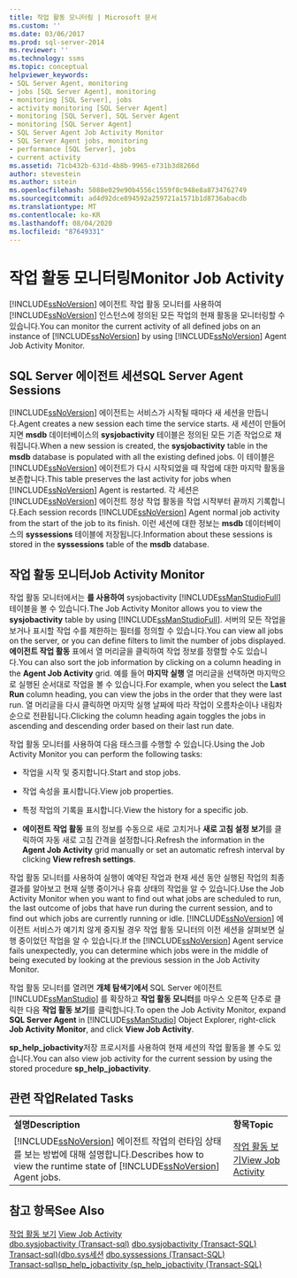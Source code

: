 ```yaml
---
title: 작업 활동 모니터링 | Microsoft 문서
ms.custom: ''
ms.date: 03/06/2017
ms.prod: sql-server-2014
ms.reviewer: ''
ms.technology: ssms
ms.topic: conceptual
helpviewer_keywords:
- SQL Server Agent, monitoring
- jobs [SQL Server Agent], monitoring
- monitoring [SQL Server], jobs
- activity monitoring [SQL Server Agent]
- monitoring [SQL Server], SQL Server Agent
- monitoring [SQL Server Agent]
- SQL Server Agent Job Activity Monitor
- SQL Server Agent jobs, monitoring
- performance [SQL Server], jobs
- current activity
ms.assetid: 71cb432b-631d-4b8b-9965-e731b3d8266d
author: stevestein
ms.author: sstein
ms.openlocfilehash: 5088e029e90b4556c1559f8c948e8a8734762749
ms.sourcegitcommit: ad4d92dce894592a259721a1571b1d8736abacdb
ms.translationtype: MT
ms.contentlocale: ko-KR
ms.lasthandoff: 08/04/2020
ms.locfileid: "87649331"
---
```

# <a name="monitor-job-activity"></a><span data-ttu-id="46edc-102">작업 활동 모니터링</span><span class="sxs-lookup"><span data-stu-id="46edc-102">Monitor Job Activity</span></span>
  <span data-ttu-id="46edc-103">[!INCLUDE[ssNoVersion](../../includes/ssnoversion-md.md)] 에이전트 작업 활동 모니터를 사용하여 [!INCLUDE[ssNoVersion](../../includes/ssnoversion-md.md)] 인스턴스에 정의된 모든 작업의 현재 활동을 모니터링할 수 있습니다.</span><span class="sxs-lookup"><span data-stu-id="46edc-103">You can monitor the current activity of all defined jobs on an instance of [!INCLUDE[ssNoVersion](../../includes/ssnoversion-md.md)] by using [!INCLUDE[ssNoVersion](../../includes/ssnoversion-md.md)] Agent Job Activity Monitor.</span></span>  
  
## <a name="sql-server-agent-sessions"></a><span data-ttu-id="46edc-104">SQL Server 에이전트 세션</span><span class="sxs-lookup"><span data-stu-id="46edc-104">SQL Server Agent Sessions</span></span>  
 [!INCLUDE[ssNoVersion](../../includes/ssnoversion-md.md)] <span data-ttu-id="46edc-105">에이전트는 서비스가 시작될 때마다 새 세션을 만듭니다.</span><span class="sxs-lookup"><span data-stu-id="46edc-105">Agent creates a new session each time the service starts.</span></span> <span data-ttu-id="46edc-106">새 세션이 만들어지면 **msdb** 데이터베이스의 **sysjobactivity** 테이블은 정의된 모든 기존 작업으로 채워집니다.</span><span class="sxs-lookup"><span data-stu-id="46edc-106">When a new session is created, the **sysjobactivity** table in the **msdb** database is populated with all the existing defined jobs.</span></span> <span data-ttu-id="46edc-107">이 테이블은 [!INCLUDE[ssNoVersion](../../includes/ssnoversion-md.md)] 에이전트가 다시 시작되었을 때 작업에 대한 마지막 활동을 보존합니다.</span><span class="sxs-lookup"><span data-stu-id="46edc-107">This table preserves the last activity for jobs when [!INCLUDE[ssNoVersion](../../includes/ssnoversion-md.md)] Agent is restarted.</span></span> <span data-ttu-id="46edc-108">각 세션은 [!INCLUDE[ssNoVersion](../../includes/ssnoversion-md.md)] 에이전트 정상 작업 활동을 작업 시작부터 끝까지 기록합니다.</span><span class="sxs-lookup"><span data-stu-id="46edc-108">Each session records [!INCLUDE[ssNoVersion](../../includes/ssnoversion-md.md)] Agent normal job activity from the start of the job to its finish.</span></span> <span data-ttu-id="46edc-109">이런 세션에 대한 정보는 **msdb** 데이터베이스의 **syssessions** 테이블에 저장됩니다.</span><span class="sxs-lookup"><span data-stu-id="46edc-109">Information about these sessions is stored in the **syssessions** table of the **msdb** database.</span></span>  
  
## <a name="job-activity-monitor"></a><span data-ttu-id="46edc-110">작업 활동 모니터</span><span class="sxs-lookup"><span data-stu-id="46edc-110">Job Activity Monitor</span></span>  
 <span data-ttu-id="46edc-111">작업 활동 모니터에서는 **를 사용하여** sysjobactivity [!INCLUDE[ssManStudioFull](../../includes/ssmanstudiofull-md.md)]테이블을 볼 수 있습니다.</span><span class="sxs-lookup"><span data-stu-id="46edc-111">The Job Activity Monitor allows you to view the **sysjobactivity** table by using [!INCLUDE[ssManStudioFull](../../includes/ssmanstudiofull-md.md)].</span></span> <span data-ttu-id="46edc-112">서버의 모든 작업을 보거나 표시할 작업 수를 제한하는 필터를 정의할 수 있습니다.</span><span class="sxs-lookup"><span data-stu-id="46edc-112">You can view all jobs on the server, or you can define filters to limit the number of jobs displayed.</span></span> <span data-ttu-id="46edc-113">**에이전트 작업 활동** 표에서 열 머리글을 클릭하여 작업 정보를 정렬할 수도 있습니다.</span><span class="sxs-lookup"><span data-stu-id="46edc-113">You can also sort the job information by clicking on a column heading in the **Agent Job Activity** grid.</span></span> <span data-ttu-id="46edc-114">예를 들어 **마지막 실행** 열 머리글을 선택하면 마지막으로 실행된 순서대로 작업을 볼 수 있습니다.</span><span class="sxs-lookup"><span data-stu-id="46edc-114">For example, when you select the **Last Run** column heading, you can view the jobs in the order that they were last run.</span></span> <span data-ttu-id="46edc-115">열 머리글을 다시 클릭하면 마지막 실행 날짜에 따라 작업이 오름차순이나 내림차순으로 전환됩니다.</span><span class="sxs-lookup"><span data-stu-id="46edc-115">Clicking the column heading again toggles the jobs in ascending and descending order based on their last run date.</span></span>  
  
 <span data-ttu-id="46edc-116">작업 활동 모니터를 사용하여 다음 태스크를 수행할 수 있습니다.</span><span class="sxs-lookup"><span data-stu-id="46edc-116">Using the Job Activity Monitor you can perform the following tasks:</span></span>  
  
-   <span data-ttu-id="46edc-117">작업을 시작 및 중지합니다.</span><span class="sxs-lookup"><span data-stu-id="46edc-117">Start and stop jobs.</span></span>  
  
-   <span data-ttu-id="46edc-118">작업 속성을 표시합니다.</span><span class="sxs-lookup"><span data-stu-id="46edc-118">View job properties.</span></span>  
  
-   <span data-ttu-id="46edc-119">특정 작업의 기록을 표시합니다.</span><span class="sxs-lookup"><span data-stu-id="46edc-119">View the history for a specific job.</span></span>  
  
-   <span data-ttu-id="46edc-120">**에이전트 작업 활동** 표의 정보를 수동으로 새로 고치거나 **새로 고침 설정 보기**를 클릭하여 자동 새로 고침 간격을 설정합니다.</span><span class="sxs-lookup"><span data-stu-id="46edc-120">Refresh the information in the **Agent Job Activity** grid manually or set an automatic refresh interval by clicking **View refresh settings**.</span></span>  
  
 <span data-ttu-id="46edc-121">작업 활동 모니터를 사용하여 실행이 예약된 작업과 현재 세션 동안 실행된 작업의 최종 결과를 알아보고 현재 실행 중이거나 유휴 상태의 작업을 알 수 있습니다.</span><span class="sxs-lookup"><span data-stu-id="46edc-121">Use the Job Activity Monitor when you want to find out what jobs are scheduled to run, the last outcome of jobs that have run during the current session, and to find out which jobs are currently running or idle.</span></span> <span data-ttu-id="46edc-122">[!INCLUDE[ssNoVersion](../../includes/ssnoversion-md.md)] 에이전트 서비스가 예기치 않게 중지될 경우 작업 활동 모니터의 이전 세션을 살펴보면 실행 중이었던 작업을 알 수 있습니다.</span><span class="sxs-lookup"><span data-stu-id="46edc-122">If the [!INCLUDE[ssNoVersion](../../includes/ssnoversion-md.md)] Agent service fails unexpectedly, you can determine which jobs were in the middle of being executed by looking at the previous session in the Job Activity Monitor.</span></span>  
  
 <span data-ttu-id="46edc-123">작업 활동 모니터를 열려면 **개체 탐색기에서** SQL Server 에이전트 [!INCLUDE[ssManStudio](../../includes/ssmanstudio-md.md)] 를 확장하고 **작업 활동 모니터**를 마우스 오른쪽 단추로 클릭한 다음 **작업 활동 보기**를 클릭합니다.</span><span class="sxs-lookup"><span data-stu-id="46edc-123">To open the Job Activity Monitor, expand **SQL Server Agent** in [!INCLUDE[ssManStudio](../../includes/ssmanstudio-md.md)] Object Explorer, right-click **Job Activity Monitor**, and click **View Job Activity**.</span></span>  
  
 <span data-ttu-id="46edc-124">**sp_help_jobactivity**저장 프로시저를 사용하여 현재 세션의 작업 활동을 볼 수도 있습니다.</span><span class="sxs-lookup"><span data-stu-id="46edc-124">You can also view job activity for the current session by using the stored procedure **sp_help_jobactivity**.</span></span>  
  
## <a name="related-tasks"></a><span data-ttu-id="46edc-125">관련 작업</span><span class="sxs-lookup"><span data-stu-id="46edc-125">Related Tasks</span></span>  
  
|||  
|-|-|  
|<span data-ttu-id="46edc-126">**설명**</span><span class="sxs-lookup"><span data-stu-id="46edc-126">**Description**</span></span>|<span data-ttu-id="46edc-127">**항목**</span><span class="sxs-lookup"><span data-stu-id="46edc-127">**Topic**</span></span>|  
|<span data-ttu-id="46edc-128">[!INCLUDE[ssNoVersion](../../includes/ssnoversion-md.md)] 에이전트 작업의 런타임 상태를 보는 방법에 대해 설명합니다.</span><span class="sxs-lookup"><span data-stu-id="46edc-128">Describes how to view the runtime state of [!INCLUDE[ssNoVersion](../../includes/ssnoversion-md.md)] Agent jobs.</span></span>|[<span data-ttu-id="46edc-129">작업 활동 보기</span><span class="sxs-lookup"><span data-stu-id="46edc-129">View Job Activity</span></span>](view-job-activity.md)|  
  
## <a name="see-also"></a><span data-ttu-id="46edc-130">참고 항목</span><span class="sxs-lookup"><span data-stu-id="46edc-130">See Also</span></span>  
 <span data-ttu-id="46edc-131">[작업 활동 보기](view-job-activity.md) </span><span class="sxs-lookup"><span data-stu-id="46edc-131">[View Job Activity](view-job-activity.md) </span></span>  
 <span data-ttu-id="46edc-132">[dbo.sysjobactivity &#40;Transact-sql&#41;](/sql/relational-databases/system-tables/dbo-sysjobactivity-transact-sql) </span><span class="sxs-lookup"><span data-stu-id="46edc-132">[dbo.sysjobactivity &#40;Transact-SQL&#41;](/sql/relational-databases/system-tables/dbo-sysjobactivity-transact-sql) </span></span>  
 <span data-ttu-id="46edc-133">[Transact-sql&#41;&#40;dbo.sys세션](/sql/relational-databases/system-tables/dbo-syssessions-transact-sql) </span><span class="sxs-lookup"><span data-stu-id="46edc-133">[dbo.syssessions &#40;Transact-SQL&#41;](/sql/relational-databases/system-tables/dbo-syssessions-transact-sql) </span></span>  
 [<span data-ttu-id="46edc-134">Transact-sql&#41;sp_help_jobactivity &#40;</span><span class="sxs-lookup"><span data-stu-id="46edc-134">sp_help_jobactivity &#40;Transact-SQL&#41;</span></span>](/sql/relational-databases/system-stored-procedures/sp-help-jobactivity-transact-sql)  
  
  
